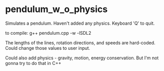 # pendulum_w_o_physics
Simulates a pendulum. Haven't added any physics. Keyboard 'Q' to quit.

to compile: g++ pendulum.cpp -w -lSDL2    


The lengths of the lines, rotation directions, and speeds are hard-coded.
Could change those values to user input.

Could also add physics - gravity, motion, energy conservation.
But I'm not gonna try to do that in C++
